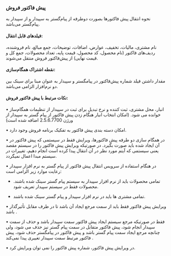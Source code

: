 ### پیش فاکتور فروش

نحوه انتقال پیش فاکتورها بصورت دوطرفه از پیام‌گستر به سپیدار و از سپیدار به پیام‌گستر می‌باشد.

#### فیلدهای قابل انتقال: 

نام مشتری، مالیات، تخفیف، عوارض، اضافات، توضیحات، جمع مبالغ، نام فروشنده، ردیف‌های فاکتور (نام محصول، کد محصول، قیمت پایه، تعداد محصولات، جمع کل و قیمت نهایی) از پیش‌فاکتور فروش منتقل می‌شوند.

#### نقطه اشتراک همگام‌سازی:

مقدار داشتن فیلد شماره پیش‌فاکتور در پیامگستر و سپیدار به عنوان مبنا برای سینک بین دو نرم‌افزار الزامی می‌باشد.

#### نکات مرتبط با پیش فاکتور فروش:

•	انبار، محل مشتری، ثبت کننده و نرخ تبدیل برای ثبت در سپیدار از تنظیمات همگام‌ساز خوانده می شود. (امکان انتخاب انبار هنگام زدن پیش فاکتور از پیام گستر به سپیدار از ورژن 2.5.6.7700 اضافه شده است)

•	امکان دسته بندی پیش فاکتور به تفکیک برنامه فروش وجود دارد.

•	در همگام سازی دو طرفه پیش فاکتورها، ویرایش فقط در سیستمی که پیش فاکتور در آن ایجاد شده باید صورت بگیرد. در صورتیکه ویرایش پیش فاکتور را در سیستم مقصد یعنی سیستمی که آیتم مورد نظر در آن انتقال پیدا کرده است انجام دهیم، تغییرات در سیستم مبدا اعمال نمیگردد.

•	در هنگام استفاده از سرویس انتقال پیش فاکتور از پیام گستر به نرم افزار سپیدار رعایت موارد زیر الزامی است:

-  تمامی محصولات بايد از نرم افزار سپیدار به سیستم پیام گستر سينک شده باشند. محصولات فقط در سيستم سپیدار تعریف شود. 

-  تمامی مشتری ها باید در نرم افزار سپیدار و پیام گستر سينک شده باشند. 

•	ویرایش پیش فاکتور فقط باید از سمت مرجع ایجاد آن باشد تا در طرف مقابل  تأثیرگذار باشد .

•	فقط در صورتیکه مرجع سیستم ایجاد پیش فاکتور سمت سپیدار باشد و حذف از سمت سپیدار انجام شود، پیش فاکتور متقابل در سمت پیام گستر نیز حذف می شود، ولی چنانچه مرجع ایجاد سمت پیام گستر باشد و پیش فاکتور در پیامگستر حذف شود، پیش فاکتور مرتبط سمت سپیدار تغییری پیدا نمی‌کند .

•	در ویرایش پیش فاکتور، شماره پیش فاکتور را نمی توان ویرایش کرد.
